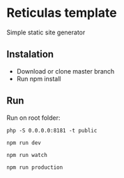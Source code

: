 # Reticulas template

Simple static site generator

## Instalation
- Download or clone master branch
- Run npm install

## Run

Run on root folder:

```
php -S 0.0.0.0:8181 -t public
```

```
npm run dev
```

```
npm run watch
```

```
npm run production
```
